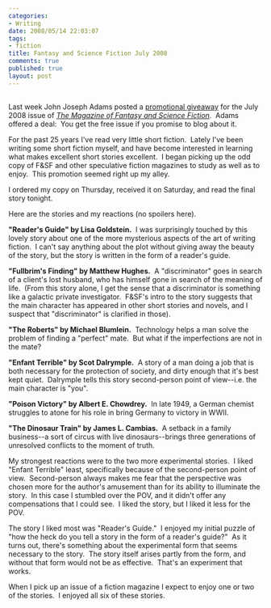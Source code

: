 ```yaml
--- 
categories: 
- Writing
date: 2008/05/14 22:03:07
tags: 
- fiction
title: Fantasy and Science Fiction July 2008
comments: true
published: true
layout: post
---
```


<h2></h2>  <p>Last week John Joseph Adams posted a <a href="http://www.sfsite.com/fsf/blog/2008/05/07/get-a-free-copy-of-the-july-2008-issue-of-fsf/">promotional giveaway</a> for the July 2008 issue of <em><a href="http://www.sfsite.com/fsf/index.html">The Magazine of Fantasy and Science Fiction</a></em>.&#160; Adams offered a deal:&#160; You get the free issue if you promise to blog about it.</p>  <p>For the past 25 years I've read very little short fiction.&#160; Lately I've been writing some short fiction myself, and have become interested in learning what makes excellent short stories excellent.&#160; I began picking up the odd copy of F&amp;SF and other speculative fiction magazines to study as well as to enjoy.&#160; This promotion seemed right up my alley.</p>  <p>I ordered my copy on Thursday, received it on Saturday, and read the final story tonight.</p>  <p>Here are the stories and my reactions (no spoilers here).</p>  <p><strong>&quot;Reader's Guide&quot; by Lisa Goldstein.</strong>&#160; I was surprisingly touched by this lovely story about one of the more mysterious aspects of the art of writing fiction.&#160; I can't say anything about the plot without giving away the beauty of the story, but the story is written in the form of a reader's guide.</p>  <p><strong>&quot;Fullbrim's Finding&quot; by Matthew Hughes.</strong>&#160; A &quot;discriminator&quot; goes in search of a client's lost husband, who has himself gone in search of the meaning of life.&#160; (From this story alone, I get the sense that a discriminator is something like a galactic private investigator.&#160; F&amp;SF's intro to the story suggests that the main character has appeared in other short stories and novels, and I suspect that &quot;discriminator&quot; is clarified in those).</p>  <p><strong>&quot;The Roberts&quot; by Michael Blumlein.</strong>&#160; Technology helps a man solve the problem of finding a &quot;perfect&quot; mate.&#160; But what if the imperfections are not in the mate?</p>  <p><strong>&quot;Enfant Terrible&quot; by Scot Dalrymple.</strong>&#160; A story of a man doing a job that is both necessary for the protection of society, and dirty enough that it's best kept quiet.&#160; Dalrymple tells this story second-person point of view--i.e. the main character is &quot;you&quot;.</p>  <p><strong>&quot;Poison Victory&quot; by Albert E. Chowdrey.</strong>&#160; In late 1949, a German chemist struggles to atone for his role in bring Germany to victory in WWII.</p>  <p><strong>&quot;The Dinosaur Train&quot; by James L. Cambias.</strong>&#160; A setback in a family business--a sort of circus with live dinosaurs--brings three generations of unresolved conflicts to the moment of truth.</p>  <p>My strongest reactions were to the two more experimental stories.&#160; I liked &quot;Enfant Terrible&quot; least, specifically because of the second-person point of view.&#160; Second-person always makes me fear that the perspective was chosen more for the author's amusement than for its ability to illuminate the story.&#160; In this case I stumbled over the POV, and it didn't offer any compensations that I could see.&#160; I liked the story, but I liked it less for the POV.</p>  <p>The story I liked most was &quot;Reader's Guide.&quot;&#160; I enjoyed my initial puzzle of &quot;how the heck do you tell a story in the form of a reader's guide?&quot;&#160; As it turns out, there's something about the experimental form that seems necessary to the story.&#160; The story itself arises partly from the form, and without that form would not be as effective.&#160; That's an experiment that works.</p>  <p>When I pick up an issue of a fiction magazine I expect to enjoy one or two of the stories.&#160; I enjoyed all six of these stories.</p>
